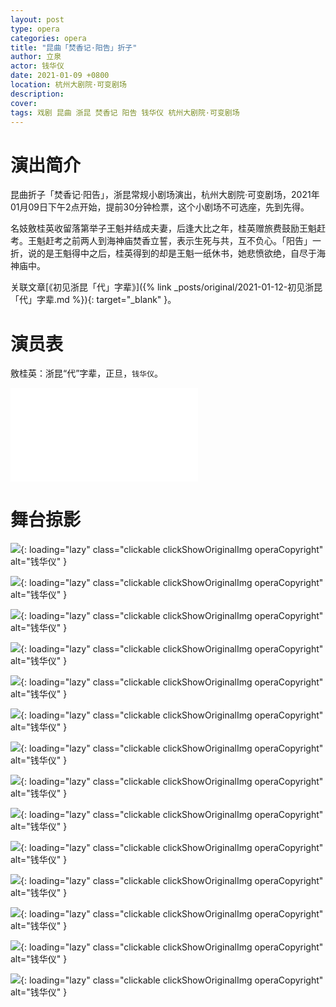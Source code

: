 ```yaml
---
layout: post
type: opera
categories: opera
title: "昆曲「焚香记·阳告」折子"
author: 立泉
actor: 钱华仪
date: 2021-01-09 +0800
location: 杭州大剧院·可变剧场
description: 
cover: 
tags: 戏剧 昆曲 浙昆 焚香记 阳告 钱华仪 杭州大剧院·可变剧场
---
```


# 演出简介

昆曲折子「焚香记·阳告」，浙昆常规小剧场演出，杭州大剧院·可变剧场，2021年01月09日下午2点开始，提前30分钟检票，这个小剧场不可选座，先到先得。

名妓敫桂英收留落第举子王魁并结成夫妻，后逢大比之年，桂英赠旅费鼓励王魁赶考。王魁赶考之前两人到海神庙焚香立誓，表示生死与共，互不负心。「阳告」一折，说的是王魁得中之后，桂英得到的却是王魁一纸休书，她悲愤欲绝，自尽于海神庙中。

关联文章[《初见浙昆「代」字辈》]({% link _posts/original/2021-01-12-初见浙昆「代」字辈.md %}){: target="_blank" }。

# 演员表

敫桂英：浙昆“代”字辈，正旦，`钱华仪`。 

<div class="video-container">
<iframe loading="lazy" src="//player.bilibili.com/player.html?aid=543683890&bvid=BV1Wi4y1c7HX&cid=282400319&page=1" scrolling="no" border="0" frameborder="no" framespacing="0" allowfullscreen="true"> </iframe>
</div>

# 舞台掠影

![](https://apqx.oss-cn-hangzhou.aliyuncs.com/blog/opera_20210109/fenxiangji_yanggao/DSC02132_thumb.jpg){: loading="lazy" class="clickable clickShowOriginalImg operaCopyright" alt="钱华仪" }

![](https://apqx.oss-cn-hangzhou.aliyuncs.com/blog/opera_20210109/fenxiangji_yanggao/DSC02133_thumb.jpg){: loading="lazy" class="clickable clickShowOriginalImg operaCopyright" alt="钱华仪" }

![](https://apqx.oss-cn-hangzhou.aliyuncs.com/blog/opera_20210109/fenxiangji_yanggao/DSC02134_thumb.jpg){: loading="lazy" class="clickable clickShowOriginalImg operaCopyright" alt="钱华仪" }

![](https://apqx.oss-cn-hangzhou.aliyuncs.com/blog/opera_20210109/fenxiangji_yanggao/DSC02135_thumb.jpg){: loading="lazy" class="clickable clickShowOriginalImg operaCopyright" alt="钱华仪" }

![](https://apqx.oss-cn-hangzhou.aliyuncs.com/blog/opera_20210109/fenxiangji_yanggao/DSC02136_thumb.jpg){: loading="lazy" class="clickable clickShowOriginalImg operaCopyright" alt="钱华仪" }

![](https://apqx.oss-cn-hangzhou.aliyuncs.com/blog/opera_20210109/fenxiangji_yanggao/DSC02146_thumb.jpg){: loading="lazy" class="clickable clickShowOriginalImg operaCopyright" alt="钱华仪" }

![](https://apqx.oss-cn-hangzhou.aliyuncs.com/blog/opera_20210109/fenxiangji_yanggao/DSC02147_thumb.jpg){: loading="lazy" class="clickable clickShowOriginalImg operaCopyright" alt="钱华仪" }

![](https://apqx.oss-cn-hangzhou.aliyuncs.com/blog/opera_20210109/fenxiangji_yanggao/DSC02149_thumb.jpg){: loading="lazy" class="clickable clickShowOriginalImg operaCopyright" alt="钱华仪" }

![](https://apqx.oss-cn-hangzhou.aliyuncs.com/blog/opera_20210109/fenxiangji_yanggao/DSC02150_thumb.jpg){: loading="lazy" class="clickable clickShowOriginalImg operaCopyright" alt="钱华仪" }

![](https://apqx.oss-cn-hangzhou.aliyuncs.com/blog/opera_20210109/fenxiangji_yanggao/DSC02152_thumb.jpg){: loading="lazy" class="clickable clickShowOriginalImg operaCopyright" alt="钱华仪" }

![](https://apqx.oss-cn-hangzhou.aliyuncs.com/blog/opera_20210109/fenxiangji_yanggao/DSC02158_thumb.jpg){: loading="lazy" class="clickable clickShowOriginalImg operaCopyright" alt="钱华仪" }

![](https://apqx.oss-cn-hangzhou.aliyuncs.com/blog/opera_20210109/fenxiangji_yanggao/DSC02161_thumb.jpg){: loading="lazy" class="clickable clickShowOriginalImg operaCopyright" alt="钱华仪" }

![](https://apqx.oss-cn-hangzhou.aliyuncs.com/blog/opera_20210109/fenxiangji_yanggao/DSC02162_thumb.jpg){: loading="lazy" class="clickable clickShowOriginalImg operaCopyright" alt="钱华仪" }

![](https://apqx.oss-cn-hangzhou.aliyuncs.com/blog/opera_20210109/fenxiangji_yanggao/DSC02163_thumb.jpg){: loading="lazy" class="clickable clickShowOriginalImg operaCopyright" alt="钱华仪" }
